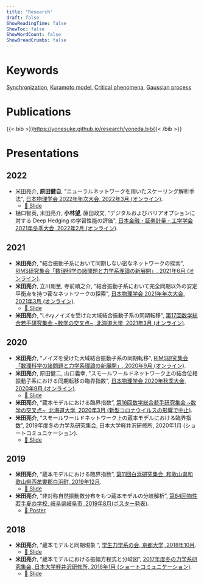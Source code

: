 ```yaml
---
title: "Research"
draft: false
ShowReadingTime: false
ShowToc: false
ShowWordCount: false
ShowBreadCrumbs: false
---
```


# Keywords
[Synchronization](/posts/), [Kuramoto model](), [Critical phenomena](), [Gaussian process]()

# Publications
{{< bib >}}https://yonesuke.github.io/research/yoneda.bib{{< /bib >}}

# Presentations
## 2022
- 米田亮介, **原田健自**, "ニューラルネットワークを用いたスケーリング解析手法", [日本物理学会 2022年年次大会, 2022年3月 (オンライン)](https://onsite.gakkai-web.net/jps/jps_search/2022sp/index.html). 
    - [:open_file_folder: Slide](files/slide20220315.pdf)
- 樋口智英, 米田亮介, **小林望**, 藤田政文, "デジタルおよびバリアオプションに対する Deep Hedging の学習性能の評価", [日本金融・証券計量・工学学会 2021年冬季大会, 2022年2月 (オンライン)](http://www.jafee.gr.jp/01rally/conference/pro_56th_2022_0121.pdf).

## 2021
- **米田亮介**, "結合振動子系において同期しない密なネットワークの探索", [RIMS研究集会「数理科学の諸問題と力学系理論の新展開」, 2021年6月 (オンライン)](https://sites.google.com/view/rims-dyn-sys2021/).
- **米田亮介**, 立川剛至, 寺前順之介, "結合振動子系において完全同期以外の安定平衡点を持つ密なネットワークの探索", [日本物理学会 2021年年次大会, 2021年3月 (オンライン)](https://w4.gakkai-web.net/jps_search/2021sp/index.html).
    - [:open_file_folder: Slide](files/slide20210315.pdf)
- **米田亮介**, "Lévyノイズを受けた大域結合振動子系の同期転移", [第17回数学総合若手研究集会 ~数学の交叉点~, 北海道大学, 2021年3月 (オンライン)](https://www.math.sci.hokudai.ac.jp/~wakate/mcyr/2021/ja/index.html).

## 2020
- **米田亮介**, "ノイズを受けた大域結合振動子系の同期転移", [RIMS研究集会「数理科学の諸問題と力学系理論の新展開」, 2020年9月 (オンライン)](https://sites.google.com/view/rims-dyn-sys2020/).
- **米田亮介**, 原田健二, 山口義幸, "スモールワールドネットワーク上の結合位相振動子系における同期転移の臨界指数", [日本物理学会 2020年秋季大会, 2020年9月 (オンライン)](https://w4.gakkai-web.net/jps_search/2020au/index.html).
    - [:open_file_folder: Slide](files/slide20200909.pdf)
- **米田亮介**, “蔵本モデルにおける臨界指数”, [第16回数学総合若手研究集会 ~数学の交叉点~, 北海道大学, 2020年3月 (新型コロナウイルスの影響で中止)](https://www.math.sci.hokudai.ac.jp/~wakate/mcyr/2020/ja/index.html).
- **米田亮介**, “スモールワールドネットワーク上の蔵本モデルにおける臨界指数”, 2019年度冬の力学系研究集会, 日本大学軽井沢研修所, 2020年1月 (ショートコミュニケーション).
    - [:open_file_folder: Slide](files/slide20200112.pdf)

## 2019
- **米田亮介**, “蔵本モデルにおける臨界指数”, [第11回白浜研究集会, 和歌山県和歌山県西牟婁郡白浜町, 2019年12月](https://sites.google.com/view/shirahama-math/%E7%AC%AC11%E5%9B%9E).
    - [:open_file_folder: Slide](files/slide20191209.pdf)
- **米田亮介**, “非対称自然振動数分布をもつ蔵本モデルの分岐解析”, [第64回物性若手夏の学校, 岐阜県岐阜市, 2019年8月(ポスター発表)](https://cmpss.jp/forepast/ss2019/).
    - [:open_file_folder: Poster](files/poster20190806.pdf)
## 2018
- **米田亮介**, “蔵本モデルと同期現象 ”, [学生力学系の会, 京都大学, 2018年10月](https://www.kokuchpro.com/event/6a3a52de2279c7d0f1dbcec791a4faeb/).
    - [:open_file_folder: Slide](files/slide20181013.pdf)
- **米田亮介**, “蔵本モデルにおける振幅方程式と分岐図”, [2017年度冬の力学系研究集会, 日本大学軽井沢研修所, 2018年1月 (ショートコミュニケーション)](https://tsujiimasato.files.wordpress.com/2018/03/2017-karuizawa-program2.pdf).
    - [:open_file_folder: Slide](files/slide20180105.pdf)